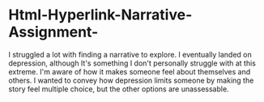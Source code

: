 # Html-Hyperlink-Narrative-Assignment-

I struggled a lot with finding a narrative to explore. I eventually landed on depression, although It's something I don't personally struggle with at this extreme. I'm aware of how it makes someone feel about themselves and others. I wanted to convey how depression limits someone by making the story feel multiple choice, but the other options are unassessable.
